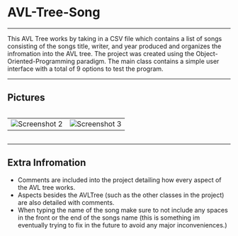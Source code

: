 # AVL-Tree-Song
__________________________________________________________________________________________________________________________________________________________________
This AVL Tree works by taking in a CSV file which contains a list of songs consisting of the songs title, writer, and year produced and organizes the infromation into the AVL tree.
The project was created using the Object-Oriented-Programming paradigm. 
The main class contains a simple user interface with a total of 9 options to test the program.
___________________________________________________________________________________________________________________________________________________________________

## Pictures 
<div style="overflow-x: auto;">
  <table>
    <tr>
      <td><img src="https://github.com/NormanMarroquinMonge/AVL-Tree-Song/assets/136506189/45b7cd3b-0292-46ce-8881-6517bc4cdd24" alt="Screenshot 2" style="max-width: 100%; height: auto;"></td>
      <td><img src="https://github.com/NormanMarroquinMonge/AVL-Tree-Song/assets/136506189/6191265b-afb4-47d4-a87d-1b4e65bdb6f3" alt="Screenshot 3" style="max-width: 100%; height: auto;"></td>
    </tr>
  </table>
</div>

____________________________________________________________________________________________________________________________________________________________

## Extra Infromation 
- Comments are included into the project detailing how every aspect of the AVL tree works.
- Aspects besides the AVLTree (such as the other classes in the project) are also detailed with comments.
- When typing the name of the song make sure to not include any spaces in the front or the end of the songs name (this is something im eventually trying to fix in the future to avoid any major inconveniences.)
